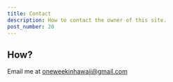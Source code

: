 ```yaml
---
title: Contact
description: How to contact the owner of this site.
post_number: 20
---
```


## How?

Email me at oneweekinhawaii@gmail.com